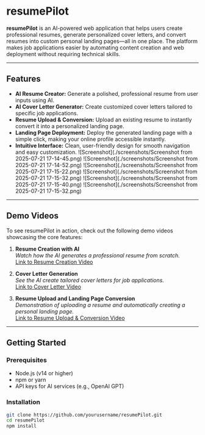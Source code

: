 # resumePilot

**resumePilot** is an AI-powered web application that helps users create professional resumes, generate personalized cover letters, and convert resumes into custom personal landing pages—all in one place. The platform makes job applications easier by automating content creation and web deployment without requiring technical skills.

---

## Features

- **AI Resume Creator:** Generate a polished, professional resume from user inputs using AI.  
- **AI Cover Letter Generator:** Create customized cover letters tailored to specific job applications.  
- **Resume Upload & Conversion:** Upload an existing resume to instantly convert it into a personalized landing page.  
- **Landing Page Deployment:** Deploy the generated landing page with a simple click, making your online profile accessible instantly.  
- **Intuitive Interface:** Clean, user-friendly design for smooth navigation and easy customization.
![Screenshot](./screenshots/Screenshot from 2025-07-21 17-14-45.png)
![Screenshot](./screenshots/Screenshot from 2025-07-21 17-14-52.png)
![Screenshot](./screenshots/Screenshot from 2025-07-21 17-15-22.png)
![Screenshot](./screenshots/Screenshot from 2025-07-21 17-15-32.png)
![Screenshot](./screenshots/Screenshot from 2025-07-21 17-15-40.png)
![Screenshot](./screenshots/Screenshot from 2025-07-21 17-15-32.png)



---

## Demo Videos

To see resumePilot in action, check out the following demo videos showcasing the core features:

1. **Resume Creation with AI**  
   _Watch how the AI generates a professional resume from scratch._  
   [Link to Resume Creation Video](https://www.loom.com/share/04d6f10c5d0648c4885e5a4593cd853d?sid=28f29cd2-9151-4a40-8b08-1f1a1dee0fbc)

2. **Cover Letter Generation**  
   _See the AI create tailored cover letters for job applications._  
   [Link to Cover Letter Video](https://www.loom.com/share/4a2e56de41a645a49f2f46d748161e96?sid=a337c3ce-bde3-4259-abc0-e23e998d390c)

3. **Resume Upload and Landing Page Conversion**  
   _Demonstration of uploading a resume and automatically creating a personal landing page._  
   [Link to Resume Upload & Conversion Video](https://www.loom.com/share/ac0e1bf063c14e28a766a4daf4af25c4?sid=30b3444b-2c62-4b51-a596-193428d5a94d)

---

## Getting Started

### Prerequisites

- Node.js (v14 or higher)  
- npm or yarn  
- API keys for AI services (e.g., OpenAI GPT)

### Installation

```bash
git clone https://github.com/yourusername/resumePilot.git
cd resumePilot
npm install
